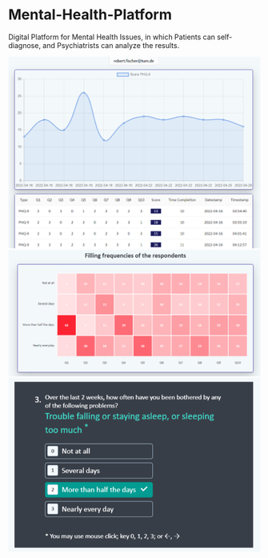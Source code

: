 # Mental-Health-Platform
Digital Platform for Mental Health Issues, in which Patients can self-diagnose, and Psychiatrists can analyze the results.

![1](https://github.com/fallintoplace/Mental-Health-Platform/blob/main/figures/8.png)
![2](https://github.com/fallintoplace/Mental-Health-Platform/blob/main/figures/23.png)
![3](https://github.com/fallintoplace/Mental-Health-Platform/blob/main/figures/19.png)
